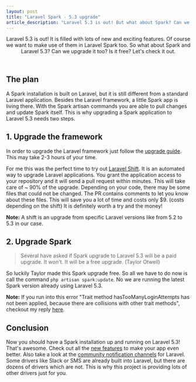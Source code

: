 ```yaml
---
layout: post
title: "Laravel Spark - 5.3 upgrade"
article_description: "Laravel 5.3 is out! But what about Spark? Can we upgrade it too? Is it free? Let's check it out."
---
```



<header>
Laravel 5.3 is out! It is filled with lots of new and exciting features. Of course we want to make use of them in Laravel Spark too. So what about Spark and Laravel 5.3? Can we upgrade it too? Is it free? Let's check it out.
</header>

## The plan

A Spark installation is built on Laravel, but it is still different from a standard Laravel application. Besides the Laravel framework, a little Spark app is living there. With the Spark artisan commands you are able to pull changes and update Spark itself. This is why upgrading a Spark application to Laravel 5.3 needs two steps.

## 1. Upgrade the framework

In order to upgrade the Laravel framework just follow the [upgrade guide](https://laravel.com/docs/5.3/upgrade#upgrade-5.3.0). This may take 2-3 hours of your time.

For me this was the perfect time to try out [Laravel Shift](https://laravelshift.com/). It is an automated way to upgrade Laravel applications. You grant the application access to your repository and it will send a pull request within minutes. This will take care of ~ 90% of the upgrade. Depending on your code, there may be some files that could not be changed. The PR contains comments to let you know about these files. This will save you a lot of time and costs only $9. (costs depending on the shift) It is definitely worth a try and the money!

 <div class="note"><strong>Note:</strong> A shift is an upgrade from specific Laravel versions like from 5.2 to 5.3 in our case.</div>

## 2. Upgrade Spark

<blockquote>Several have asked if Spark upgrade to Laravel 5.3 will be a paid upgrade. It won't. It will be a free upgrade. (Taylor Otwell)</blockquote>

So luckily Taylor made this Spark upgrade free. So all we have to do now is call the command `php artisan spark:update`. No we are running the latest Spark version already using Laravel 5.3.

 <div class="note"><strong>Note:</strong> If you run into this error "Trait method hasTooManyLoginAttempts has not been applied, because there are collisions with other trait methods", checkout my reply <a href="https://laracasts.com/discuss/channels/spark/laravel-53-and-spark/replies/192744)">here</a>.</div>

## Conclusion

Now you should have a Spark installation up and running on Laravel 5.3! That's awesome. Check out all the [new features](https://laracasts.com/series/whats-new-in-laravel-5-3) to make your app even better. Also take a look at the [community notification channels](http://laravel-notification-channels.com/) for Laravel. Some drivers like Slack or SMS are already built into Laravel, but there are dozens of drivers which are not. This is why this project is providing lots of other drivers just for you.